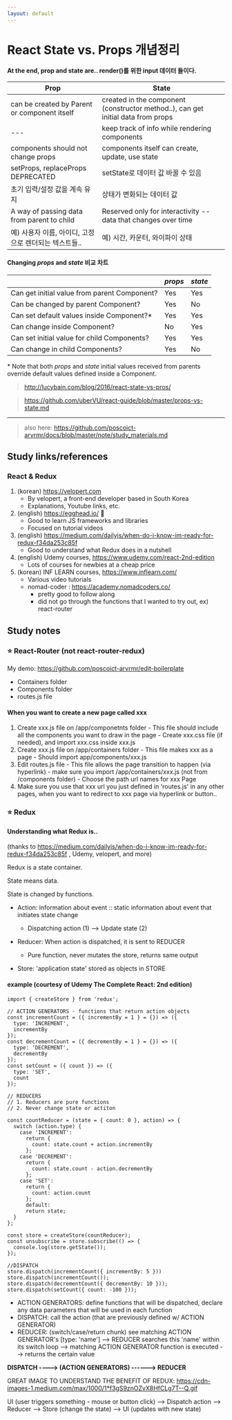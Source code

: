```yaml
---
layout: default
---
```


# React State vs. Props 개념정리

**At the end, prop and state are.. render()를 위한 input 데이터 들이다.**

Prop   | State
-------|---------|
can be created by Parent or component itself | created in the component (constructor method..), can get initial data from props
--- | keep track of info while rendering components
components should not change props | components itself can create, update, use state
setProps, replaceProps DEPRECATED | setState로 데이터 값 바꿀 수 있음
초기 입력/설정 값을 계속 유지 | 상태가 변화되는 데이터 값
A way of passing data from parent to child | Reserved only for interactivity -- data that changes over time
예) 사용자 이름, 아이디, 고정으로 렌더되는 텍스트들..| 예) 시간, 카운터, 와이파이 상태


#### Changing _props_ and _state_ 비교 차트

| | _props_ | _state_ | 
--- | --- | --- 
Can get initial value from parent Component? | Yes | Yes
Can be changed by parent Component? | Yes | No
Can set default values inside Component?* | Yes | Yes
Can change inside Component? | No | Yes
Can set initial value for child Components? | Yes | Yes
Can change in child Components? | Yes | No

\* Note that both _props_ and _state_ initial values received from parents override default values defined inside a Component.

> http://lucybain.com/blog/2016/react-state-vs-pros/

> https://github.com/uberVU/react-guide/blob/master/props-vs-state.md

--------------------------------------------------------------------------------------


> also here: https://github.com/poscoict-arvrmr/docs/blob/master/note/study_materials.md

## Study links/references

### React & Redux
1. (korean) https://velopert.com
    - By velopert, a front-end developer based in South Korea
    - Explanations, Youtube links, etc.
2. (english) https://egghead.io/ :egg:
    - Good to learn JS frameworks and libraries
    - Focused on tutorial videos
3. (english) https://medium.com/dailyjs/when-do-i-know-im-ready-for-redux-f34da253c85f
    - Good to understand what Redux does in a nutshell
4. (english) Udemy courses, https://www.udemy.com/react-2nd-edition
    - Lots of courses for newbies at a cheap price
5. (korean) INF LEARN courses, https://www.inflearn.com/
    - Various video tutorials
    - nomad-coder : https://academy.nomadcoders.co/
        - pretty good to follow along 
        - did not go through the functions that I wanted to try out, ex) react-router


## Study notes
### :star: React-Router (not react-router-redux)
My demo: https://github.com/poscoict-arvrmr/edit-boilerplate
- Containers folder
- Components folder
- routes.js file

#### When you want to create a new page called xxx

  1. Create xxx.js file on /app/componetnts folder
    - This file should include all the components you want to draw in the page
    - Create xxx.css file (if needed), and import xxx.css inside xxx.js 
  2. Create xxx.js file on /app/containers folder
    - This file makes xxx as a page
    - Should import app/components/xxx.js
  3. Edit routes.js file
    - This file allows the page transition to happen (via hyperlink)
    - make sure you import /app/containers/xxx.js (not from /components folder)
    - Choose the path url names for xxx Page
  4. Make sure you use that xxx url you just defined in 'routes.js' in any other pages, when you want to redirect to xxx page via hyperlink or button..


### :star: Redux
#### Understanding what Redux is..
(thanks to https://medium.com/dailyjs/when-do-i-know-im-ready-for-redux-f34da253c85f , Udemy, velopert, and more)

Redux is a state container.

State means data.

State is changed by functions.

- Action: information about event :: static information about event that initiates state change
  - Dispatching action (1) --> Update state (2)

- Reducer: When action is dispatched, it is sent to REDUCER
  - Pure function, never mutates the store, returns same output

- Store: 'application state' stored as objects in STORE

#### example (courtesy of Udemy The Complete React: 2nd edition)

```
import { createStore } from 'redux';
    
// ACTION GENERATORS - functions that return action objects
const incrementCount = ({ incrementBy = 1 } = {}) => ({
  type: 'INCREMENT',
  incrementBy
});
const decrementCount = ({ decrementBy = 1 } = {}) => ({
  type: 'DECREMENT',
  decrementBy
});
const setCount = ({ count }) => ({
  type: 'SET',
  count
});

// REDUCERS
// 1. Reducers are pure functions
// 2. Never change state or actiton

const countReducer = (state = { count: 0 }, action) => {
  switch (action.type) {
    case 'INCREMENT':
      return {
        count: state.count + action.incrementBy
      };
    case 'DECREMENT':
      return {
        count: state.count - action.decrementBy
      };
    case 'SET':
      return {
        count: action.count
      };
      default:
      return state;
  }
};

const store = createStore(countReducer);
const unsubscribe = store.subscribe(() => {
  console.log(store.getState());
});

//DISPATCH
store.dispatch(incrementCount({ incrementBy: 5 }))
store.dispatch(incrementCount());
store.dispatch(decrementCount({ decrementBy: 10 }));
store.dispatch(setCount({ count: -100 }));
```


- ACTION GENERATORS: define functions that will be dispatched, declare any data parameters that will be used in each function
- DISPATCH: call the action (that are previously defined w/ ACTION GENERATOR)
- REDUCER: (switch/case/return chunk) see matching ACTION GENERATOR's [type: 'name'] --> REDUCER searches this 'name' within its switch loop --> matching ACTION GENERATOR function is executed --> returns the certain value

<b> DISPATCH ----> (ACTION GENERATORS) ------> REDUCER </b>


GREAT IMAGE TO UNDERSTAND THE BENEFIT OF REDUX:
https://cdn-images-1.medium.com/max/1000/1*f3gS9znOZvX8HfCLg7T--Q.gif


UI (user triggers something - mouse or button click) --> Dispatch action --> Reducer --> Store (change the state) --> UI (updates with new state)
